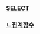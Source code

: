 ### [SELECT](https://github.com/yeRim650/TIL/blob/main/DB/SQL/select_ex.sql)
### [ㄴ집계함수](https://github.com/yeRim650/TIL/blob/main/DB/SQL/aggregate_function.sql)
